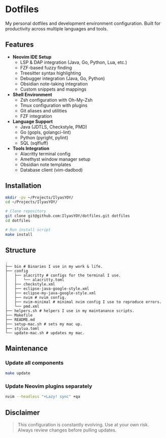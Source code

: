 # Dotfiles

My personal dotfiles and development environment configuration. Built for
productivity across multiple languages and tools.

## Features

- **Neovim IDE Setup**
  - LSP & DAP integration (Java, Go, Python, Lua, etc.)
  - FZF-based fuzzy finding
  - Treesitter syntax highlighting
  - Debugger integration (Java, Go, Python)
  - Obsidian note-taking integration
  - Custom snippets and mappings
- **Shell Environment**
  - Zsh configuration with Oh-My-Zsh
  - Tmux configuration with plugins
  - Git aliases and utilities
  - FZF integration
- **Language Support**
  - Java (JDTLS, Checkstyle, PMD)
  - Go (gopls, golangci-lint)
  - Python (pyright, pylint)
  - SQL (sqlfluff)
- **Tools Integration**
  - Alacritty terminal config
  - Amethyst window manager setup
  - Obsidian note templates
  - Database client (vim-dadbod)

## Installation

```bash
mkdir -pv ~/Projects/IlyasYOY/ 
cd ~/Projects/IlyasYOY/

# Clone repository
git clone git@github.com:IlyasYOY/dotfiles.git dotfiles
cd dotfiles

# Run install script
make install
```

## Structure

```text
.
├── bin # Binaries I use in my work & life.
├── config
│   ├── alacritty # configs for the terminal I use.
│   │   └── alacritty.toml
│   ├── checkstyle.xml
│   ├── eclipse-java-google-style.xml
│   ├── eclipse-my-java-google-style.xml
│   ├── nvim # nvim config.
│   ├── nvim-minimal # minimal nvim config I use to reproduce errors.
│   └── pmd.xml
├── helpers.sh # helpers I use in my maintanance scripts.
├── Makefile
├── README.md
├── setup-mac.sh # sets my mac up.
├── stylua.toml
└── update-mac.sh # updates my mac.
```

## Maintenance

### Update all components

```bash
make update
```

### Update Neovim plugins separately

```bash
nvim --headless "+Lazy! sync" +qa
```

## Disclaimer

> This configuration is constantly evolving. Use at your own risk. Always
> review changes before pulling updates.
